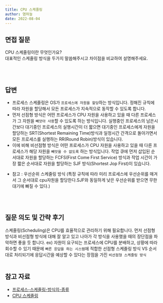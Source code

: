 ```yaml
---
title: CPU 스케줄링
author: 염하늘
date: 2022-08-04
---
```


## 면접 질문

CPU 스케줄링이란 무엇인가요?<br/>
대표적인 스케줄링 방식을 두가지 말씀해주시고 차이점을 비교하여 설명해주세요.


<br>
<br />

## 답변

* 프로세스 스케줄링은 OS가 `프로세스에 자원을 할당`하는 방식입니다. 정해진 규칙에 따라 자원을 할당해서 모든 프로세스가 지속적으로 동작할 수 있도록 합니다.<br/>
* 먼저 선점형 방식은 어떤 프로세스가 CPU 자원을 사용하고 있을 때 다른 프로세스가 그 자원을 `빼앗아 사용`할 수 있도록 하는 방식입니다. 실행중인 프로세스의 남은시간보다 대기중인 프로세스의 실행시간이 더 짧으면 대기중인 프로세스에게 자원을 할당하는 SRT(Shortest Remaining Time)방식과 일정시간 간격으로 돌아가면서 모든 프로세스를 실행하는 RR(Round Robin)방식이 있습니다.
* 이에 비해 비선점형 방식은 어떤 프로세스가 CPU 자원을 사용하고 있을 때 다른 프로세스가 해당 자원을 `빼앗을 수 없도록` 하는 방식입니다. 작업 큐에 먼저 삽입된 순서대로 자원을 할당하는 FCFS(First Come First Service) 방식과 작업 시간이 가장 짧은 순서대로 자원을 할당하는 SJF 방식(Shortest Jop First)이 있습니다.
+ 참고 : 우선순위 스케줄링 방식 (특정 규칙에 따라 미리 프로세스에 우선순위를 매겨서 그 순서대로 cpu자원을 할당한다.SJF와 동일하게 낮은 우선순위를 받으면 무한대기에 빠질 수 있다.)
<br>
<br />

## 질문 의도 및 간략 후기

스케줄링(Scheduling)은 CPU를 효율적으로 관리하기 위해 필요합니다. 먼저 선점형 방식과 비선점형 방식에 대해 잘 알고 있고 나아가 각 방식을 사용했을 때의 장단점을 파악하면 좋을 듯 합니다. 
ex) 자원이 요구되는 프로세스에 CPU를 분배하고, 상황에 따라 회수할 수 있기 때문에 `빠른 응답을 하는 시스템`에 적합한 선점형 스케줄링 방식 VS 순서대로 처리되기에 응답시간을 예상할 수 있다는 장점을 가진 `비선점형 스케줄링 방식`
<br>
<br />

## 참고 자료

* [프로세스-스케줄링-방식의-종류](https://eastroot1590.tistory.com/entry/%ED%94%84%EB%A1%9C%EC%84%B8%EC%8A%A4-%EC%8A%A4%EC%BC%80%EC%A4%84%EB%A7%81-%EB%B0%A9%EC%8B%9D%EC%9D%98-%EC%A2%85%EB%A5%98)<br/>
* [CPU 스케줄링](https://velog.io/@yerin4847/CPU-%EC%8A%A4%EC%BC%80%EC%A4%84%EB%A7%81CPU-Scheduling)